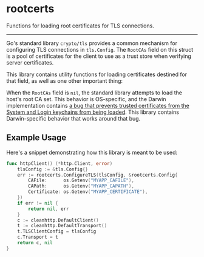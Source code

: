 # rootcerts

Functions for loading root certificates for TLS connections.

-----

Go's standard library `crypto/tls` provides a common mechanism for configuring
TLS connections in `tls.Config`. The `RootCAs` field on this struct is a pool
of certificates for the client to use as a trust store when verifying server
certificates.

This library contains utility functions for loading certificates destined for
that field, as well as one other important thing:

When the `RootCAs` field is `nil`, the standard library attempts to load the
host's root CA set.  This behavior is OS-specific, and the Darwin
implementation contains [a bug that prevents trusted certificates from the
System and Login keychains from being loaded][1]. This library contains
Darwin-specific behavior that works around that bug.

[1]: https://github.com/golang/go/issues/14514

## Example Usage

Here's a snippet demonstrating how this library is meant to be used:

```go
func httpClient() (*http.Client, error)
	tlsConfig := &tls.Config{}
	err := rootcerts.ConfigureTLS(tlsConfig, &rootcerts.Config{
		CAFile:      os.Getenv("MYAPP_CAFILE"),
		CAPath:      os.Getenv("MYAPP_CAPATH"),
		Certificate: os.Getenv("MYAPP_CERTIFICATE"),
	})
	if err != nil {
		return nil, err
	}
	c := cleanhttp.DefaultClient()
	t := cleanhttp.DefaultTransport()
	t.TLSClientConfig = tlsConfig
	c.Transport = t
	return c, nil
}
```
